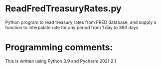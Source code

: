 # ReadFredTreasuryRates.py
Python program to read treasury rates from FRED database, and supply a function
to interpolate rate for any period from 1 day to 360 days

# Programming comments:
This is written using Python 3.9 and Pycharm 2021.2.1


